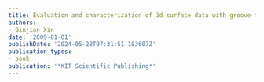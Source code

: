 ```yaml
---
title: Evaluation and characterization of 3d surface data with groove textures.
authors:
- Binjian Xin
date: '2009-01-01'
publishDate: '2024-05-28T07:31:51.183607Z'
publication_types:
- book
publication: '*KIT Scientific Publishing*'
---
```

